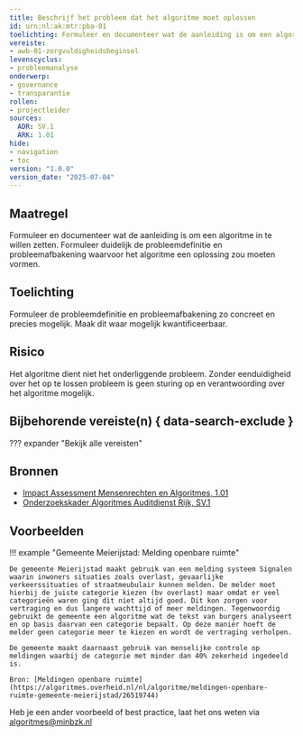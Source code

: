 ```yaml
---
title: Beschrijf het probleem dat het algoritme moet oplossen
id: urn:nl:ak:mtr:pba-01
toelichting: Formuleer en documenteer wat de aanleiding is om een algoritme in te willen zetten.
vereiste:
- awb-01-zorgvuldigheidsbeginsel
levenscyclus:
- probleemanalyse
onderwerp:
- governance
- transparantie
rollen:
- projectleider
sources:
  ADR: SV.1
  ARK: 1.01
hide:
- navigation
- toc
version: "1.0.0"
version_date: "2025-07-04"
---
```


<!-- tags -->

## Maatregel
Formuleer en documenteer wat de aanleiding is om een algoritme in te willen zetten.
Formuleer duidelijk de probleemdefinitie en probleemafbakening waarvoor het algoritme een oplossing zou moeten vormen.

## Toelichting
Formuleer de probleemdefinitie en probleemafbakening zo concreet en precies mogelijk. Maak dit waar mogelijk kwantificeerbaar.

## Risico
Het algoritme dient niet het onderliggende probleem.
Zonder eenduidigheid over het op te lossen probleem is geen sturing op en verantwoording over het algoritme mogelijk.

## Bijbehorende vereiste(n) { data-search-exclude }
??? expander "Bekijk alle vereisten"
    <!-- list_vereisten_on_maatregelen_page -->

## Bronnen

- [Impact Assessment Mensenrechten en Algoritmes, 1.01](https://www.rijksoverheid.nl/documenten/rapporten/2021/02/25/impact-assessment-mensenrechten-en-algoritmes)
- [Onderzoekskader Algoritmes Auditdienst Rijk, SV.1](https://www.rijksoverheid.nl/documenten/rapporten/2023/07/11/onderzoekskader-algoritmes-adr-2023)

## Voorbeelden

!!! example "Gemeente Meierijstad: Melding openbare ruimte"

	De gemeente Meierijstad maakt gebruik van een melding systeem Signalen waarin inwoners situaties zoals overlast, gevaarlijke verkeerssituaties of straatmeubulair kunnen melden. De melder moet hierbij de juiste categorie kiezen (bv overlast) maar omdat er veel categorieën waren ging dit niet altijd goed. Dit kon zorgen voor vertraging en dus langere wachttijd of meer meldingen. Tegenwoordig gebruikt de gemeente een algoritme wat de tekst van burgers analyseert en op basis daarvan een categorie bepaalt. Op deze manier hoeft de melder geen categorie meer te kiezen en wordt de vertraging verholpen.

	De gemeente maakt daarnaast gebruik van menselijke controle op meldingen waarbij de categorie met minder dan 40% zekerheid ingedeeld is.

	Bron: [Meldingen openbare ruimte](https://algoritmes.overheid.nl/nl/algoritme/meldingen-openbare-ruimte-gemeente-meierijstad/26519744)

Heb je een ander voorbeeld of best practice, laat het ons weten via [algoritmes@minbzk.nl](mailto:algoritmes@minbzk.nl)
